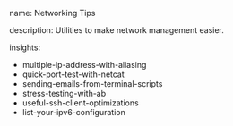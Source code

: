 name: Networking Tips

description: Utilities to make network management easier.

insights:
  - multiple-ip-address-with-aliasing
  - quick-port-test-with-netcat
  - sending-emails-from-terminal-scripts
  - stress-testing-with-ab
  - useful-ssh-client-optimizations
  - list-your-ipv6-configuration
